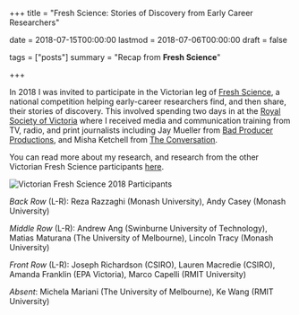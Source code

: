 +++
title = "Fresh Science: Stories of Discovery from Early Career Researchers"

date = 2018-07-15T00:00:00
lastmod = 2018-07-06T00:00:00
draft = false

tags = ["posts"]
summary = "Recap from **Fresh Science**"

+++

In 2018 I was invited to participate in the Victorian leg of [Fresh Science](http://freshscience.org.au/), a national competition helping early-career researchers find, and then share, their stories of discovery. This involved spending two days in at the [Royal Society of Victoria](https://rsv.org.au/) where I received media and communication training from TV, radio, and print journalists including Jay Mueller from [Bad Producer Productions](https://badproducerproductions.com/), and Misha Ketchell from [The Conversation](http://theconversation.com/au).

You can read more about my research, and research from the other Victorian Fresh Science participants [here](http://freshscience.org.au/category/state/vic).

![Victorian Fresh Science 2018 Participants](/img/freshsciencegroup.jpg)

_Back Row_ (L-R): Reza Razzaghi (Monash University), Andy Casey (Monash University)

_Middle Row_ (L-R): Andrew Ang (Swinburne University of Technology), Matias Maturana (The University of Melbourne), Lincoln Tracy (Monash University)

_Front Row_ (L-R): Joseph Richardson (CSIRO), Lauren Macredie (CSIRO), Amanda Franklin (EPA Victoria), Marco Capelli (RMIT University)

_Absent_: Michela Mariani (The University of Melbourne), Ke Wang (RMIT University)

